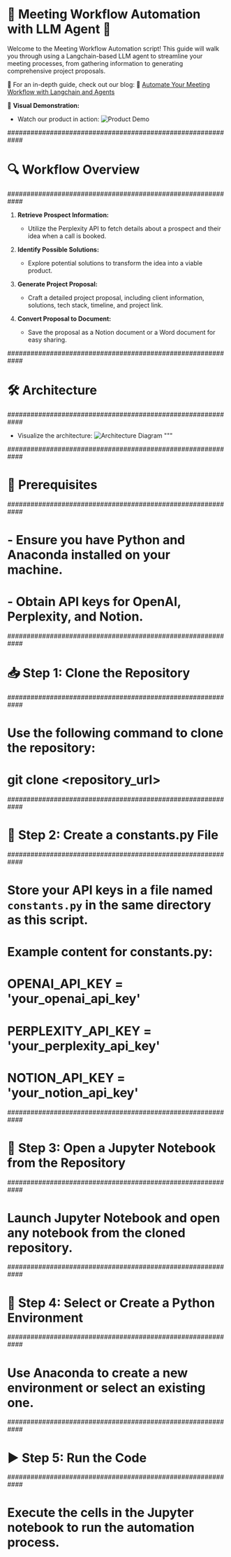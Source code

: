 # 🌟 Meeting Workflow Automation with LLM Agent 🌟


Welcome to the Meeting Workflow Automation script! This guide will walk you through using a Langchain-based LLM agent to streamline your meeting processes, from gathering information to generating comprehensive project proposals.

📖 For an in-depth guide, check out our blog:
🔗 [Automate Your Meeting Workflow with Langchain and Agents](https://www.ionio.ai/blog/lets-automate-your-meeting-workflow-with-langchain-and-agents-code-included)

🎥 **Visual Demonstration:**
- Watch our product in action: 
  ![Product Demo](https://assets-global.website-files.com/62528d398a42420e66390ef9/65dcad8e72447b6c41891851_product_demo.gif)

############################################################
# 🔍 Workflow Overview
############################################################

1. **Retrieve Prospect Information:**
   - Utilize the Perplexity API to fetch details about a prospect and their idea when a call is booked.

2. **Identify Possible Solutions:**
   - Explore potential solutions to transform the idea into a viable product.

3. **Generate Project Proposal:**
   - Craft a detailed project proposal, including client information, solutions, tech stack, timeline, and project link.

4. **Convert Proposal to Document:**
   - Save the proposal as a Notion document or a Word document for easy sharing.

############################################################
# 🛠 Architecture
############################################################

- Visualize the architecture: 
  ![Architecture Diagram](https://assets-global.website-files.com/62528d398a42420e66390ef9/65dcab8b7d7f1710c7221f84_image4.png)
"""

############################################################
# 🚀 Prerequisites
############################################################

# - Ensure you have Python and Anaconda installed on your machine.
# - Obtain API keys for OpenAI, Perplexity, and Notion.

############################################################
# 📥 Step 1: Clone the Repository
############################################################

# Use the following command to clone the repository:
# git clone <repository_url>

############################################################
# 🔑 Step 2: Create a constants.py File
############################################################

# Store your API keys in a file named `constants.py` in the same directory as this script.
# Example content for constants.py:
# OPENAI_API_KEY = 'your_openai_api_key'
# PERPLEXITY_API_KEY = 'your_perplexity_api_key'
# NOTION_API_KEY = 'your_notion_api_key'

############################################################
# 📂 Step 3: Open a Jupyter Notebook from the Repository
############################################################

# Launch Jupyter Notebook and open any notebook from the cloned repository.

############################################################
# 🐍 Step 4: Select or Create a Python Environment
############################################################

# Use Anaconda to create a new environment or select an existing one.

############################################################
# ▶️ Step 5: Run the Code
############################################################

# Execute the cells in the Jupyter notebook to run the automation process.
